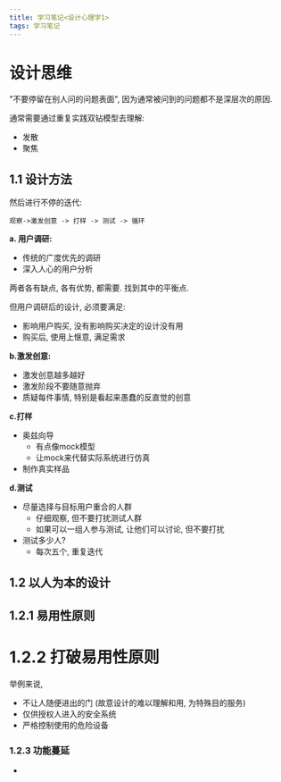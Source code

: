 ```yaml
---
title: 学习笔记<设计心理学1>
tags: 学习笔记
---
```




# 设计思维

"不要停留在别人问的问题表面", 因为通常被问到的问题都不是深层次的原因.

通常需要通过重复实践双钻模型去理解:
- 发散
- 聚焦

## 1.1 设计方法
然后进行不停的迭代:

    观察->激发创意 -> 打样 -> 测试 -> 循环


**a. 用户调研:**
- 传统的广度优先的调研
- 深入人心的用户分析

两者各有缺点, 各有优势, 都需要. 找到其中的平衡点.

但用户调研后的设计, 必须要满足:
- 影响用户购买, 没有影响购买决定的设计没有用
- 购买后, 使用上惬意, 满足需求

**b.激发创意:**
- 激发创意越多越好
- 激发阶段不要随意抛弃
- 质疑每件事情, 特别是看起来愚蠢的反直觉的创意

**c.打样**
- 奥兹向导
  - 有点像mock模型
  - 让mock来代替实际系统进行仿真
- 制作真实样品


**d.测试**
- 尽量选择与目标用户重合的人群
  - 仔细观察, 但不要打扰测试人群
  - 如果可以一组人参与测试, 让他们可以讨论, 但不要打扰
- 测试多少人?
  - 每次五个, 重复迭代

## 1.2 以人为本的设计

## 1.2.1 易用性原则

# 1.2.2 打破易用性原则
举例来说,
- 不让人随便进出的门 (故意设计的难以理解和用, 为特殊目的服务)
- 仅供授权人进入的安全系统
- 严格控制使用的危险设备


### 1.2.3 功能蔓延
-
